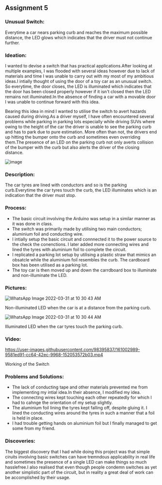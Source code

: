 ## Assignment 5

### Unusual Switch:
Everytime a car nears parking curb and reaches the maximum possible distance, the LED glows which indicates that the driver must not continue further.

### Ideation:
I wanted to devise a switch that has practical applications.After looking at multiple examples, I was flooded with several ideas however due to lack of materials and time I was unable to carry out with my most of my ambitious ideas.I intially thought of using the door of a toy car as an unusual switch. So everytime, the door closes, the LED is illuminated which indicates that the door has been closed properly however if it isn't closed then the LED remains  not illuminated.In the absence of finding a car with a movable door I was unable to continue forward with this idea.

Bearing this idea in mind I wanted to utilise the switch to avert hazards caused during driving.As a driver myself, I have often encountered several problems while parking in parking lots especially while driving SUVs where owing to the height of the car the driver is unable to see the parking curb and has to park due to pure estimation. More often than not, the drivers end up hitting the bumper onto the curb and sometimes even overriding them.The presence of an LED on the parking curb not only averts collision of the bumper with the curb but also alerts the driver of the closing distance.

![image](https://user-images.githubusercontent.com/98395837/160990608-80827ed8-2cf2-449d-bb32-8e33f2a2a86a.png)

### Description:

The car tyres are lined with conductors and so is the parking curb.Everytime the car tyres touch the curb, the LED illuminates which is an indication that the driver must stop.

### Process:

- The basic circuit involving the Arduino was setup in a similar manner as it was done in class.
- The switch was primarily made by utilising two main conductors; aluminium foil and conducting wire.
- I intially setup the basic circuit and connnected it to the power source to the check the conenctions. I later added more connecting wires and lined the tyres with aluminium foil to complete the circuit.
- I replicated a parking lot setup by utilising a plastic straw that mimics an obsatcle while the aluminium foil resembles the curb. The cardboard box has been utilised as a parking lot.
- The toy car is then moved up and down the carrdboard box to illuminate and non-illuminate the LED.

### Pictures:
![WhatsApp Image 2022-03-31 at 10 30 43 AM](https://user-images.githubusercontent.com/98395837/161000603-11e21fe1-4c5f-49c9-bc24-27e45d00b566.jpeg)

Non-illuminated LED when the car is at a distance from the parking curb.

![WhatsApp Image 2022-03-31 at 10 30 44 AM](https://user-images.githubusercontent.com/98395837/161000648-0a44d8d9-9e5f-48c2-8b3a-40223393cd05.jpeg)

Illuminated LED when the car tyres touch the parking curb.

### Video:
https://user-images.githubusercontent.com/98395837/161002989-9581ed91-cc64-42ec-9968-152053572b03.mp4

Working of the Switch

### Problems and Solutions:
- The lack of conducting tape and other materials prevented me from implementing my intial idea.In their absence, I modified my idea.
- The connecting wires kept touching each other repeatedly for which I had to cahnge the orientation of my setup slightly.
- The aluminium foil lining the tyres kept falling off, despite gluing it. I lined the conducting wires around the tyres in such a manner that a foil is held in place.
- I had trouble getting hands on aluminium foil but I finally managed to get some from my friend.

### Discoveries:
The biggest discovery that I had while doing this project was that simple ciruits involving basic switches can have tremndous applicability in real life and sometimes the presence of a single LED can make things so much hasslefree.I also realised that even though people condemn switches as yet another simplistic part of the circuit, but in reality a great deal of work can be accomplished by their usage.
 







